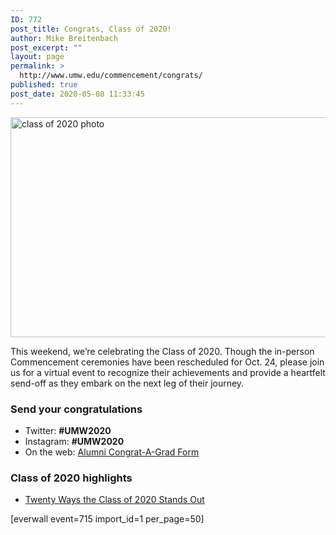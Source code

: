 ```yaml
---
ID: 772
post_title: Congrats, Class of 2020!
author: Mike Breitenbach
post_excerpt: ""
layout: page
permalink: >
  http://www.umw.edu/commencement/congrats/
published: true
post_date: 2020-05-08 11:33:45
---
```

<a href="http://www.umw.edu/commencement/wp-content/uploads/sites/13/2020/04/2020-Class-Picture-1-scaled-e1587154715141.jpg"><img class="aligncenter wp-image-762 size-full" src="http://www.umw.edu/commencement/wp-content/uploads/sites/13/2020/04/2020-Class-Picture-1-scaled-e1587154715141.jpg" alt="class of 2020 photo" width="2412" height="352" /></a>

This weekend, we’re celebrating the Class of 2020. Though the in-person Commencement ceremonies have been rescheduled for Oct. 24, please join us for a virtual event to recognize their achievements and provide a heartfelt send-off as they embark on the next leg of their journey.
<div class="clearfix">
<div class="one-half first">
<h3>Send your congratulations</h3>
<ul>
 	<li>Twitter: <strong>#UMW2020</strong></li>
 	<li>Instagram: <strong>#UMW2020</strong></li>
 	<li>On the web: <a href="https://www.alumni.umw.edu/s/1588/rd17/interior.aspx?sid=1588&amp;gid=1&amp;pgid=2621&amp;cid=6065">Alumni Congrat-A-Grad Form</a></li>
</ul>
</div>
<div class="one-half">
<h3>Class of 2020 highlights</h3>
<ul>
<li><a href="https://www.umw.edu/news/2020/05/08/twenty-ways-the-class-of-2020-stands-out/">Twenty Ways the Class of 2020 Stands Out</a></li>
</ul>
</div>
</div>
[everwall event=715 import_id=1 per_page=50]

<!--nextpage-->